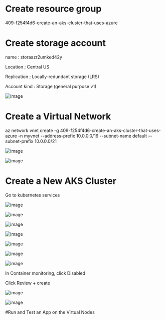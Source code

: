 


# Create resource group

409-f254f4d6-create-an-aks-cluster-that-uses-azure




# Create storage account

name : storaazr2umked42y

Location ; Central US

Replication ; Locally-redundant storage (LRS)

Account kind : Storage (general purpose v1)

![image](https://user-images.githubusercontent.com/33985509/103159884-e2de8100-47ce-11eb-9ff4-9bb919a66feb.png)




# Create a Virtual Network




az network vnet create -g 409-f254f4d6-create-an-aks-cluster-that-uses-azure -n myvnet --address-prefix 10.0.0.0/16 --subnet-name default --subnet-prefix 10.0.0.0/21


![image](https://user-images.githubusercontent.com/33985509/103159920-7fa11e80-47cf-11eb-80d6-9f0dc9cf1509.png)


![image](https://user-images.githubusercontent.com/33985509/103159923-90519480-47cf-11eb-9ebb-34e1a09e79e8.png)





# Create a New AKS Cluster


Go to kubernetes services


![image](https://user-images.githubusercontent.com/33985509/103159322-60eb5980-47c8-11eb-8c82-f8d21c8d97c6.png)


![image](https://user-images.githubusercontent.com/33985509/103159327-80828200-47c8-11eb-8212-299804f0d6f4.png)


![image](https://user-images.githubusercontent.com/33985509/103159335-92fcbb80-47c8-11eb-9158-b4063bbfec65.png)


![image](https://user-images.githubusercontent.com/33985509/103159345-a9a31280-47c8-11eb-93f3-6bc0b5be0d87.png)


![image](https://user-images.githubusercontent.com/33985509/103159358-c93a3b00-47c8-11eb-97a5-6ec1cf9c1a54.png)







![image](https://user-images.githubusercontent.com/33985509/103159433-a6f4ed00-47c9-11eb-85e4-51ca351f6093.png)


![image](https://user-images.githubusercontent.com/33985509/103159442-bd02ad80-47c9-11eb-8f27-34998439b94c.png)



In Container monitoring, click Disabled

Click Review + create


![image](https://user-images.githubusercontent.com/33985509/103159464-018e4900-47ca-11eb-9d24-dd6d343f8f55.png)



![image](https://user-images.githubusercontent.com/33985509/103159502-6b0e5780-47ca-11eb-8f2b-55ea247180bd.png)


#Run and Test an App on the Virtual Nodes

